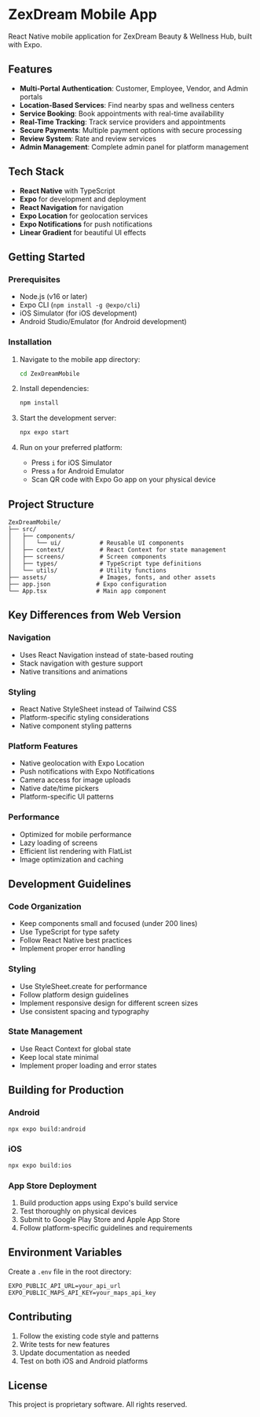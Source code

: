 # ZexDream Mobile App

React Native mobile application for ZexDream Beauty & Wellness Hub, built with Expo.

## Features

- **Multi-Portal Authentication**: Customer, Employee, Vendor, and Admin portals
- **Location-Based Services**: Find nearby spas and wellness centers
- **Service Booking**: Book appointments with real-time availability
- **Real-Time Tracking**: Track service providers and appointments
- **Secure Payments**: Multiple payment options with secure processing
- **Review System**: Rate and review services
- **Admin Management**: Complete admin panel for platform management

## Tech Stack

- **React Native** with TypeScript
- **Expo** for development and deployment
- **React Navigation** for navigation
- **Expo Location** for geolocation services
- **Expo Notifications** for push notifications
- **Linear Gradient** for beautiful UI effects

## Getting Started

### Prerequisites

- Node.js (v16 or later)
- Expo CLI (`npm install -g @expo/cli`)
- iOS Simulator (for iOS development)
- Android Studio/Emulator (for Android development)

### Installation

1. Navigate to the mobile app directory:
   ```bash
   cd ZexDreamMobile
   ```

2. Install dependencies:
   ```bash
   npm install
   ```

3. Start the development server:
   ```bash
   npx expo start
   ```

4. Run on your preferred platform:
   - Press `i` for iOS Simulator
   - Press `a` for Android Emulator
   - Scan QR code with Expo Go app on your physical device

## Project Structure

```
ZexDreamMobile/
├── src/
│   ├── components/
│   │   └── ui/           # Reusable UI components
│   ├── context/          # React Context for state management
│   ├── screens/          # Screen components
│   ├── types/            # TypeScript type definitions
│   └── utils/            # Utility functions
├── assets/               # Images, fonts, and other assets
├── app.json             # Expo configuration
└── App.tsx              # Main app component
```

## Key Differences from Web Version

### Navigation
- Uses React Navigation instead of state-based routing
- Stack navigation with gesture support
- Native transitions and animations

### Styling
- React Native StyleSheet instead of Tailwind CSS
- Platform-specific styling considerations
- Native component styling patterns

### Platform Features
- Native geolocation with Expo Location
- Push notifications with Expo Notifications
- Camera access for image uploads
- Native date/time pickers
- Platform-specific UI patterns

### Performance
- Optimized for mobile performance
- Lazy loading of screens
- Efficient list rendering with FlatList
- Image optimization and caching

## Development Guidelines

### Code Organization
- Keep components small and focused (under 200 lines)
- Use TypeScript for type safety
- Follow React Native best practices
- Implement proper error handling

### Styling
- Use StyleSheet.create for performance
- Follow platform design guidelines
- Implement responsive design for different screen sizes
- Use consistent spacing and typography

### State Management
- Use React Context for global state
- Keep local state minimal
- Implement proper loading and error states

## Building for Production

### Android
```bash
npx expo build:android
```

### iOS
```bash
npx expo build:ios
```

### App Store Deployment
1. Build production apps using Expo's build service
2. Test thoroughly on physical devices
3. Submit to Google Play Store and Apple App Store
4. Follow platform-specific guidelines and requirements

## Environment Variables

Create a `.env` file in the root directory:

```
EXPO_PUBLIC_API_URL=your_api_url
EXPO_PUBLIC_MAPS_API_KEY=your_maps_api_key
```

## Contributing

1. Follow the existing code style and patterns
2. Write tests for new features
3. Update documentation as needed
4. Test on both iOS and Android platforms

## License

This project is proprietary software. All rights reserved.